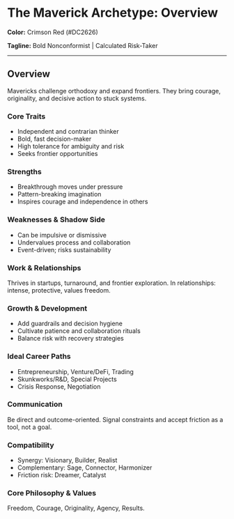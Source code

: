 # The Maverick Archetype: Overview

**Color:** Crimson Red (#DC2626)

**Tagline:** Bold Nonconformist | Calculated Risk-Taker

---

## Overview

Mavericks challenge orthodoxy and expand frontiers. They bring courage, originality, and decisive action to stuck systems.

### Core Traits

- Independent and contrarian thinker
- Bold, fast decision-maker
- High tolerance for ambiguity and risk
- Seeks frontier opportunities

### Strengths

- Breakthrough moves under pressure
- Pattern-breaking imagination
- Inspires courage and independence in others

### Weaknesses & Shadow Side

- Can be impulsive or dismissive
- Undervalues process and collaboration
- Event-driven; risks sustainability

### Work & Relationships

Thrives in startups, turnaround, and frontier exploration. In relationships: intense, protective, values freedom.

### Growth & Development

- Add guardrails and decision hygiene
- Cultivate patience and collaboration rituals
- Balance risk with recovery strategies

### Ideal Career Paths

- Entrepreneurship, Venture/DeFi, Trading
- Skunkworks/R&D, Special Projects
- Crisis Response, Negotiation

### Communication

Be direct and outcome-oriented. Signal constraints and accept friction as a tool, not a goal.

### Compatibility

- Synergy: Visionary, Builder, Realist
- Complementary: Sage, Connector, Harmonizer
- Friction risk: Dreamer, Catalyst

### Core Philosophy & Values

Freedom, Courage, Originality, Agency, Results.
